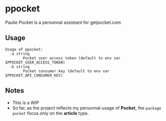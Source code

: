 # ppocket
Paulie Pocket is a personnal assistant for getpocket.com

## Usage
```
Usage of ppocket:
  -a string
        Pocket user access token (default to env var $PPOCKET_USER_ACCESS_TOKEN)
  -k string
        Pocket consumer key (default to env var $PPOCKET_API_CONSUMER_KEY)
```
## Notes
* This is a WIP
* So far, as the project reflects my personnal usage of **Pocket**, the ```package pocket``` focus only on the __article__ type.
